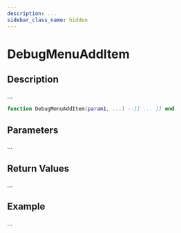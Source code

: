 ```yaml
---
description: ...
sidebar_class_name: hidden
---
```


# DebugMenuAddItem

## Description

...

```lua
function DebugMenuAddItem(param1, ...) --[[ ... ]] end
```

## Parameters

...

## Return Values

...

## Example

...

